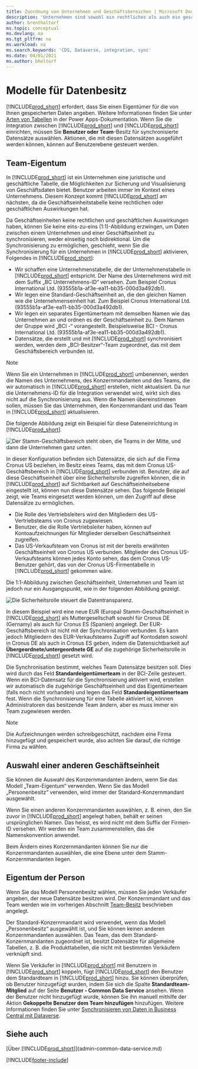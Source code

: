 ```yaml
---
title: Zuordnung von Unternehmen und Geschäftsbereichen | Microsoft Docs
description: 'Unternehmen sind sowohl ein rechtliches als auch ein geschäftliches Konstrukt, und sie werden zur Sicherung und Visualisierung von Geschäftsdaten verwendet.'
author: brentholtorf
ms.topic: conceptual
ms.devlang: na
ms.tgt_pltfrm: na
ms.workload: na
ms.search.keywords: 'CDS, Dataverse, integration, sync'
ms.date: 04/01/2021
ms.author: bholtorf
---
```


# <a name="data-ownership-models"></a><a name="data-ownership-models"></a>Modelle für Datenbesitz


[!INCLUDE[prod_short](includes/cds_long_md.md)] erfordert, dass Sie einen Eigentümer für die von Ihnen gespeicherten Daten angeben. Weitere Informationen finden Sie unter [Arten von Tabellen](/powerapps/maker/data-platform/types-of-entities) in der Power Apps-Dokumentation. Wenn Sie die Integration zwischen [!INCLUDE[prod_short](includes/cds_long_md.md)] und [!INCLUDE[prod_short](includes/prod_short.md)] einrichten, müssen Sie **Benutzer oder Team**-Besitz für synchronisierte Datensätze auswählen. Aktionen, die mit diesen Datensätzen ausgeführt werden können, können auf Benutzerebene gesteuert werden. <!--We recommend the Team ownership model because it makes it easier to manage ownership for multiple people.NO LONGER TRUE IN DATAVERSE-->

## <a name="team-ownership"></a><a name="team-ownership"></a>Team-Eigentum
In [!INCLUDE[prod_short](includes/prod_short.md)] ist ein Unternehmen eine juristische und geschäftliche Tabelle, die Möglichkeiten zur Sicherung und Visualisierung von Geschäftsdaten bietet. Benutzer arbeiten immer im Kontext eines Unternehmens. Diesem Konzept kommt [!INCLUDE[prod_short](includes/cds_long_md.md)] am nächsten, da die Geschäftseinheitstabelle keine rechtlichen oder geschäftlichen Auswirkungen hat.

Da Geschäftseinheiten keine rechtlichen und geschäftlichen Auswirkungen haben, können Sie keine eins-zu-eins (1:1)-Abbildung erzwingen, um Daten zwischen einem Unternehmen und einer Geschäftseinheit zu synchronisieren, weder einseitig noch bidirektional. Um die Synchronisierung zu ermöglichen, geschieht, wenn Sie die Synchronisierung für ein Unternehmen in [!INCLUDE[prod_short](includes/prod_short.md)] aktivieren, Folgendes in [!INCLUDE[prod_short](includes/cds_long_md.md)]:

* Wir schaffen eine Unternehmenstabelle, die der Unternehmenstabelle in [!INCLUDE[prod_short](includes/prod_short.md)] entspricht. Der Name des Unternehmens wird mit dem Suffix „BC Unternehmens-ID“ versehen. Zum Beispiel Cronus International Ltd. (93555b1a-af3e-ea11-bb35-000d3a492db1).
* Wir legen eine Standard-Geschäftseinheit an, die den gleichen Namen wie die Unternehmenseinheit hat. Zum Beispiel Cronus International Ltd. (93555b1a-af3e-ea11-bb35-000d3a492db1).
* Wir legen ein separates Eigentümerteam mit demselben Namen wie das Unternehmen an und ordnen es der Geschäftseinheit zu. Dem Namen der Gruppe wird „BCI -“ vorangestellt. Beispielsweise BCI - Cronus International Ltd. (93555b1a-af3e-ea11-bb35-000d3a492db1).
* Datensätze, die erstellt und mit [!INCLUDE[prod_short](includes/cds_long_md.md)] synchronisiert werden, werden dem „BCI-Besitzer“-Team zugeordnet, das mit dem Geschäftsbereich verbunden ist.

> [!NOTE]
> Wenn Sie ein Unternehmen in [!INCLUDE[prod_short](includes/prod_short.md)] umbenennen, werden die Namen des Unternehmens, des Konzernmandanten und des Teams, die wir automatisch in [!INCLUDE[prod_short](includes/cds_long_md.md)] erstellen, nicht aktualisiert. Da nur die Unternehmens-ID für die Integration verwendet wird, wirkt sich dies nicht auf die Synchronisierung aus. Wenn die Namen übereinstimmen sollen, müssen Sie das Unternehmen, den Konzernmandant und das Team in [!INCLUDE[prod_short](includes/cds_long_md.md)] aktualisieren.

Die folgende Abbildung zeigt ein Beispiel für diese Dateneinrichtung in [!INCLUDE[prod_short](includes/cds_long_md.md)].

![Der Stamm-Geschäftsbereich steht oben, die Teams in der Mitte, und dann die Unternehmen ganz unten.](media/cds_bu_team_company.png)

In dieser Konfiguration befinden sich Datensätze, die sich auf die Firma Cronus US beziehen, im Besitz eines Teams, das mit dem Cronus US-Geschäftsbereich in [!INCLUDE[prod_short](includes/cds_long_md.md)] verbunden ist. Benutzer, die auf diese Geschäftseinheit über eine Sicherheitsrolle zugreifen können, die in [!INCLUDE[prod_short](includes/cds_long_md.md)] auf Sichtbarkeit auf Geschäftseinheitsebene eingestellt ist, können nun diese Datensätze sehen. Das folgende Beispiel zeigt, wie Teams eingesetzt werden können, um den Zugriff auf diese Datensätze zu ermöglichen.

* Die Rolle des Vertriebsleiters wird den Mitgliedern des US-Vertriebsteams von Cronus zugewiesen.
* Benutzer, die die Rolle Vertriebsleiter haben, können auf Kontoaufzeichnungen für Mitglieder derselben Geschäftseinheit zugreifen.
* Das US-Verkaufsteam von Cronus ist mit der bereits erwähnten Geschäftseinheit von Cronus US verbunden. Mitglieder des Cronus US-Verkaufsteams können jedes Konto sehen, das dem Cronus US-Benutzer gehört, das von der Cronus US-Firmentabelle in [!INCLUDE[prod_short](includes/prod_short.md)] gekommen wäre.

Die 1:1-Abbildung zwischen Geschäftseinheit, Unternehmen und Team ist jedoch nur ein Ausgangspunkt, wie in der folgenden Abbildung gezeigt.

![Die Sicherheitsrolle steuert die Datentransparenz.](media/cds_bu_team_company_2.png)

In diesem Beispiel wird eine neue EUR (Europa) Stamm-Geschäftseinheit in [!INCLUDE[prod_short](includes/cds_long_md.md)] als Muttergesellschaft sowohl für Cronus DE (Gernamy) als auch für Cronus ES (Spanien) angelegt. Der EUR-Geschäftsbereich ist nicht mit der Synchronisation verbunden. Es kann jedoch Mitgliedern des EUR-Verkaufsteams Zugriff auf Kontodaten sowohl in Cronus DE als auch in Cronus ES geben, indem die Datensichtbarkeit auf **Übergeordnete/untergeordnete GE** auf die zugehörige Sicherheitsrolle in [!INCLUDE[prod_short](includes/cds_long_md.md)] gesetzt wird.

Die Synchronisation bestimmt, welches Team Datensätze besitzen soll. Dies wird durch das Feld **Standardeigentümerteam** in der BCI-Zeile gesteuert. Wenn ein BCI-Datensatz für die Synchronisierung aktiviert wird, erstellen wir automatisch die zugehörige Geschäftseinheit und das Eigentümerteam (falls noch nicht vorhanden) und legen das Feld **Standardeigentümerteam** fest. Wenn die Synchronisierung für eine Tabelle aktiviert ist, können Administratoren das besitzende Team ändern, aber es muss immer ein Team zugewiesen werden.

> [!NOTE]
> Die Aufzeichnungen werden schreibgeschützt, nachdem eine Firma hinzugefügt und gespeichert wurde, also achten Sie darauf, die richtige Firma zu wählen.

## <a name="choosing-a-different-business-unit"></a><a name="choosing-a-different-business-unit"></a>Auswahl einer anderen Geschäftseinheit
Sie können die Auswahl des Konzernmandanten ändern, wenn Sie das Modell „Team-Eigentum“ verwenden. Wenn Sie das Modell „Personenbesitz“ verwenden, wird immer der Standard-Konzernmandant ausgewählt. 

Wenn Sie einen anderen Konzernmandanten auswählen, z. B. einen, den Sie zuvor in [!INCLUDE[prod_short](includes/cds_long_md.md)] angelegt haben, behält er seinen ursprünglichen Namen. Das heisst, es wird nicht mit dem Suffix der Firmen-ID versehen. Wir werden ein Team zusammenstellen, das die Namenskonvention anwendet.

Beim Ändern eines Konzernmandanten können Sie nur die Konzernmandanten auswählen, die eine Ebene unter dem Stamm-Konzernmandanten liegen.

## <a name="person-ownership"></a><a name="person-ownership"></a>Eigentum der Person
Wenn Sie das Modell Personenbesitz wählen, müssen Sie jeden Verkäufer angeben, der neue Datensätze besitzen wird. Der Konzernmandant und das Team werden wie im vorherigen Abschnitt [Team-Besitz](admin-cds-company-concept.md#team-ownership) beschrieben angelegt.

Der Standard-Konzernmandant wird verwendet, wenn das Modell „Personenbesitz“ ausgewählt ist, und Sie können keinen anderen Konzernmandanten auswählen. Das Team, das dem Standard-Konzernmandanten zugeordnet ist, besitzt Datensätze für allgemeine Tabellen, z. B. die Produkttabellen, die nicht mit bestimmten Verkäufern verknüpft sind.

Wenn Sie Verkäufer in [!INCLUDE[prod_short](includes/prod_short.md)] mit Benutzern in [!INCLUDE[prod_short](includes/cds_long_md.md)] koppeln, fügt [!INCLUDE[prod_short](includes/prod_short.md)] den Benutzer dem Standardteam in [!INCLUDE[prod_short](includes/cds_long_md.md)] hinzu. Sie können überprüfen, ob Benutzer hinzugefügt wurden, indem Sie sich die Spalte **Standardteam-Mitglied** auf der Seite **Benutzer - Common Data Service** ansehen. Wenn der Benutzer nicht hinzugefügt wurde, können Sie ihn manuell mithilfe der Aktion **Gekoppelte Benutzer dem Team hinzufügen** hinzufügen. Weitere Informationen finden Sie unter [Synchronisieren von Daten in Business Central mit Dataverse](admin-synchronizing-business-central-and-sales.md).

## <a name="see-also"></a><a name="see-also"></a>Siehe auch
[Über [!INCLUDE[prod_short](includes/cds_long_md.md)]](admin-common-data-service.md)

[!INCLUDE[footer-include](includes/footer-banner.md)]
